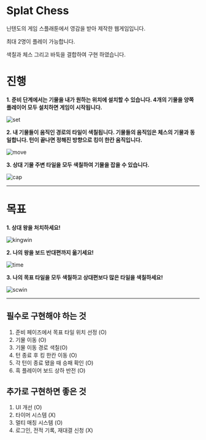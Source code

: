 # Splat Chess
닌텐도의 게임 스플래툰에서 영감을 받아 제작한 웹게임입니다.

최대 2명이 플레이 가능합니다.

색칠과 체스 그리고 바둑을 결합하여 구현 하였습니다.

# 진행
<b>1. 준비 단계에서는 기물을 내가 원하는 위치에 설치할 수 있습니다. 4개의 기물을 양쪽 플레이어 모두 설치하면 게임이 시작됩니다.</b>

![set](https://github.com/user-attachments/assets/a4074b5e-2e24-463b-82cc-7e97bbcfec30)

<b>2. 내 기물들이 움직인 경로의 타일이 색칠됩니다. 기물들의 움직임은 체스의 기물과 동일합니다. 턴이 끝나면 정해진 방향으로 킹이 한칸 움직입니다.</b>

![move](https://github.com/user-attachments/assets/5f08ef3a-65fe-484e-988d-1b05372666ad)

<b>3. 상대 기물 주변 타일을 모두 색칠하여 기물을 잡을 수 있습니다.</b>

![cap](https://github.com/user-attachments/assets/f6ff4d90-81d0-4a04-8801-95897915436c)

---
# 목표
<b>1. 상대 왕을 처치하세요!</b>

![kingwin](https://github.com/user-attachments/assets/511040fa-a06f-4b00-ac0a-3c2aeeb83302)

<b>2. 나의 왕을 보드 반대편까지 옮기세요!</b>

![time](https://github.com/user-attachments/assets/a40857d8-7ca0-4407-a89c-529eaa8b4697)

<b>3. 나의 목표 타일을 모두 색칠하고 상대편보다 많은 타일을 색칠하세요!</b>

![scwin](https://github.com/user-attachments/assets/f3c44f69-ea67-4d4e-9bc4-48aa1b4cfac2)

---

## 필수로 구현해야 하는 것
1. 준비 페이즈에서 목표 타일 위치 선정 (O)
2. 기물 이동 (O)
3. 기물 이동 경로 색칠(O)
4. 턴 종료 후 킹 한칸 이동 (O)
5. 각 턴이 종료 됐을 때 승패 확인 (O)
6. 흑 플레이어 보드 상하 반전 (O)


## 추가로 구현하면 좋은 것
1. UI 개선 (O)
2. 타이머 시스템 (X)
3. 멀티 매칭 시스템 (O)
4. 로그인, 전적 기록, 재대결 신청 (X)
